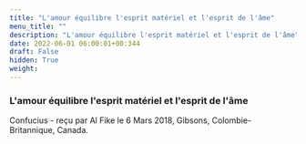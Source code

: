 ```yaml
---
title: "L'amour équilibre l'esprit matériel et l'esprit de l'âme"
menu_title: ""
description: "L'amour équilibre l'esprit matériel et l'esprit de l'âme"
date: 2022-06-01 06:00:01+00:344
draft: False
hidden: True
weight:
---
```

### L'amour équilibre l'esprit matériel et l'esprit de l'âme

Confucius - reçu par Al Fike le 6 Mars 2018, Gibsons, Colombie-Britannique, Canada.



